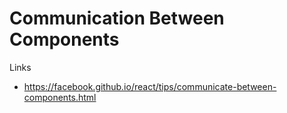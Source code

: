 # Communication Between Components

Links

* https://facebook.github.io/react/tips/communicate-between-components.html

